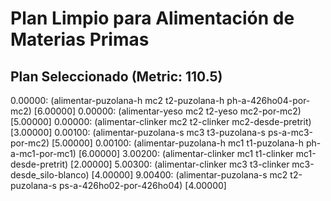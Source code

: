 # Plan Limpio para Alimentación de Materias Primas

## Plan Seleccionado (Metric: 110.5)

0.00000: (alimentar-puzolana-h mc2 t2-puzolana-h ph-a-426ho04-por-mc2) [6.00000]
0.00000: (alimentar-yeso mc2 t2-yeso mc2-por-mc2) [5.00000]
0.00000: (alimentar-clinker mc2 t2-clinker mc2-desde-pretrit) [3.00000]
0.00100: (alimentar-puzolana-s mc3 t3-puzolana-s ps-a-mc3-por-mc2) [5.00000]
0.00100: (alimentar-puzolana-h mc1 t1-puzolana-h ph-a-mc1-por-mc1) [6.00000]
3.00200: (alimentar-clinker mc1 t1-clinker mc1-desde-pretrit) [2.00000]
5.00300: (alimentar-clinker mc3 t3-clinker mc3-desde_silo-blanco) [4.00000]
9.00400: (alimentar-puzolana-s mc2 t2-puzolana-s ps-a-426ho02-por-426ho04) [4.00000]